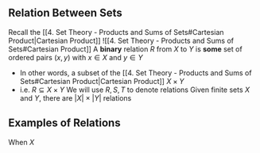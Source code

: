 ## Relation Between Sets
Recall the [[4. Set Theory - Products and Sums of Sets#Cartesian Product|Cartesian Product]]
![[4. Set Theory - Products and Sums of Sets#Cartesian Product]]
A **binary** relation $R$ from $X$ to $Y$ is **some** set of ordered pairs $(x,y)$ with $x \in X$ and $y \in Y$
- In other words, a subset of the [[4. Set Theory - Products and Sums of Sets#Cartesian Product|Cartesian Product]] $X\times Y$
- i.e. $R \subseteq X\times Y$
We will use $R,S,T$ to denote relations
Given finite sets $X$ and $Y$, there are $|X| \times |Y|$ relations

## Examples of Relations
When $X$